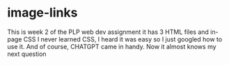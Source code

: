 # image-links
This is week 2 of the PLP web dev assignment
it has 3 HTML files and in-page CSS
I never learned CSS, I heard it was easy so I just googled how to use it. And of course, CHATGPT came in handy. Now it almost knows my next question
